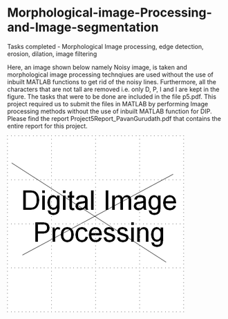 # Morphological-image-Processing-and-Image-segmentation
Tasks completed - Morphological Image processing, edge detection, erosion, dilation, image filtering

Here, an image shown below namely Noisy image, is taken and morphological image processing technqiues are used without the use of inbuilt MATLAB functions to get rid of the noisy lines. Furthermore, all the characters that are not tall are removed i.e. only D, P, I and l are kept in the figure. The tasks that were to be done are included in the file p5.pdf. This project required us to submit the files in MATLAB by performing Image processing methods without the use of inbuilt MATLAB function for DIP. Please find the report Project5Report_PavanGurudath.pdf that contains the entire report for this project. 

![alt text](proj5.gif "Noisy image")

